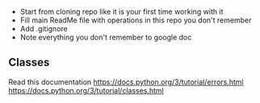 - Start from cloning repo like it is your first time working with it
- Fill main ReadMe file with operations in this repo you don't remember
- Add .gitignore
- Note everything you don't remember to google doc


## Classes
Read this documentation
https://docs.python.org/3/tutorial/errors.html
https://docs.python.org/3/tutorial/classes.html

